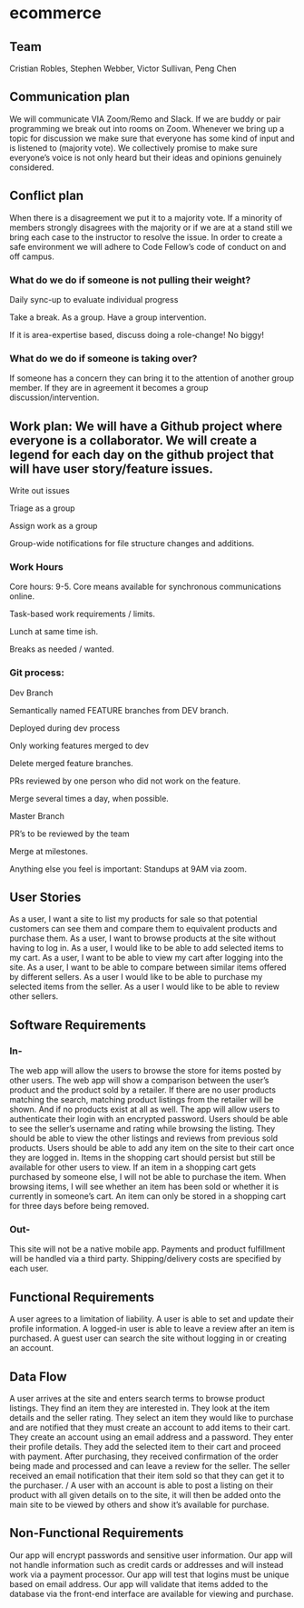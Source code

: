 # ecommerce

## Team

Cristian Robles, Stephen Webber, Victor Sullivan, Peng Chen

## Communication plan

We will communicate VIA Zoom/Remo and Slack. If we are buddy or pair programming we break out into rooms on Zoom. Whenever we bring up a topic for discussion we make sure that everyone has some kind of input and is listened to (majority vote). We collectively promise to make sure everyone’s voice is not only heard but their ideas and opinions genuinely considered. 

## Conflict plan

When there is a disagreement we put it to a majority vote. If a minority of members strongly disagrees with the majority or if we are at a stand still we bring each case to the instructor to resolve the issue. In order to create a safe environment we will adhere to Code Fellow’s code of conduct on and off campus.

### What do we do if someone is not pulling their weight? 

Daily sync-up to evaluate individual progress

Take a break. As a group. Have a group intervention. 

If it is area-expertise based, discuss doing a role-change! No biggy!

### What do we do if someone is taking over? 

If someone has a concern they can bring it to the attention of another group member. If they are in agreement it becomes a group discussion/intervention.

## Work plan: We will have a Github project where everyone is a collaborator. We will create a legend for each day on the github project that will have user story/feature issues. 

Write out issues 

Triage as a group

Assign work as a group

Group-wide notifications for file structure changes and additions.

### Work Hours

Core hours: 9-5. Core means available for synchronous communications online. 

Task-based work requirements / limits.

Lunch at same time ish.

Breaks as needed / wanted.

### Git process:  

Dev Branch

Semantically named FEATURE branches from DEV branch.

Deployed during dev process

Only working features merged to dev

Delete merged feature branches.

PRs reviewed by one person who did not work on the feature. 

Merge several times a day, when possible.
 
Master Branch

PR’s to be reviewed by the team

Merge at milestones.
 
Anything else you feel is important: Standups at 9AM via zoom.


## User Stories



As a user, I want a site to list my products for sale so that potential customers can see them and compare them to equivalent products and purchase them.
As a user, I want to browse products at the site without having to log in.
As a user, I would like to be able to add selected items to my cart.
As a user, I want to be able to view my cart after logging into the site.
As a user, I want to be able to compare between similar items offered by different sellers.
As a user I would like to be able to purchase my selected items from the seller.
As a user I would like to be able to review other sellers.



## Software Requirements

### In-
The web app will allow the users to browse the store for items posted by other users.
The web app will show a comparison between the user’s product and the product sold by a retailer.
If there are no user products matching the search, matching product listings from the retailer will be shown. And if no products exist at all as well.
The app will allow users to authenticate their login with an encrypted password.
Users should be able to see the seller’s username and rating while browsing the listing. They should be able to view the other listings and reviews from previous sold products.
Users should be able to add any item on the site to their cart once they are logged in.
Items in the shopping cart should persist but still be available for other users to view. If an item in a shopping cart gets purchased by someone else, I will not be able to purchase the item.
When browsing items, I will see whether an item has been sold or whether it is currently in someone’s cart.
An item can only be stored in a shopping cart for three days before being removed.

### Out-
This site will not be a native mobile app.
Payments and product fulfillment will be handled via a third party.
Shipping/delivery costs are specified by each user.



## Functional Requirements

A user agrees to a limitation of liability.
A user is able to set and update their profile information.
A logged-in user is able to leave a review after an item is purchased.
A guest user can search the site without logging in or creating an account.


## Data Flow

A user arrives at the site and enters search terms to browse product listings.
They find an item they are interested in. They look at the item details and the seller rating.
They select an item they would like to purchase and are notified that they must create an account to add items to their cart.
They create an account using an email address and a password.
They enter their profile details.
They add the selected item to their cart and proceed with payment.
After purchasing, they received confirmation of the order being made and processed and can leave a review for the seller.
The seller received an email notification that their item sold so that they can get it to the purchaser.
/
A user with an account is able to post a listing on their product with all given details on to the site, it will then be added onto the main site to be viewed by others and show it’s available for purchase.


## Non-Functional Requirements

Our app will encrypt passwords and sensitive user information.
Our app will not handle information such as credit cards or addresses and will instead work via a payment processor.
Our app will test that logins must be unique based on email address.
Our app will validate that items added to the database via the front-end interface are available for viewing and purchase.

